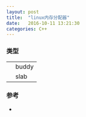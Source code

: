 ```yaml
---
layout: post
title:  "linux内存分配器"
date:   2016-10-11 13:21:30
categories: C++
---
```


### 类型

|    |       |
|:---|:------|
|    | buddy |
|    | slab  |


### 参考
+ 
